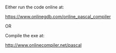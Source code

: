 Either run the code online at:

https://www.onlinegdb.com/online_pascal_compiler

OR

Compile the exe at:

http://www.onlinecompiler.net/pascal
